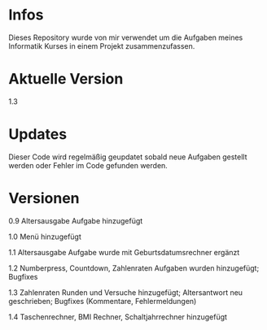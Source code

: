 # Infos
Dieses Repository wurde von mir verwendet um die Aufgaben meines Informatik Kurses in einem Projekt zusammenzufassen.

# Aktuelle Version
1.3

# Updates
Dieser Code wird regelmäßig geupdatet sobald neue Aufgaben gestellt werden oder Fehler im Code gefunden werden.

# Versionen
0.9 Altersausgabe Aufgabe hinzugefügt

1.0 Menü hinzugefügt

1.1 Altersausgabe Aufgabe wurde mit Geburtsdatumsrechner ergänzt

1.2 Numberpress, Countdown, Zahlenraten Aufgaben wurden hinzugefügt; Bugfixes

1.3 Zahlenraten Runden und Versuche hinzugefügt; Altersantwort neu geschrieben; Bugfixes (Kommentare, Fehlermeldungen)

1.4 Taschenrechner, BMI Rechner, Schaltjahrrechner hinzugefügt
